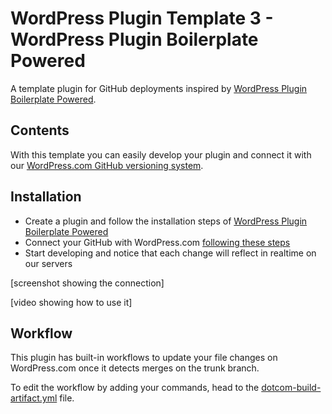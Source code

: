 # WordPress Plugin Template 3 - WordPress Plugin Boilerplate Powered

A template plugin for GitHub deployments inspired by [WordPress Plugin Boilerplate Powered](https://github.com/WPBP/WordPress-Plugin-Boilerplate-Powered).

## Contents

With this template you can easily develop your plugin and connect it with our [WordPress.com GitHub versioning system](https://wordpress.com/support/deploy-from-github-workflow).

## Installation

- Create a plugin and follow the installation steps of [WordPress Plugin Boilerplate Powered](https://github.com/WPBP/WordPress-Plugin-Boilerplate-Powered)
- Connect your GitHub with WordPress.com [following these steps](https://wordpress.com/support/deploy-from-github-workflow)
- Start developing and notice that each change will reflect in realtime on our servers

[screenshot showing the connection]

[video showing how to use it]

## Workflow

This plugin has built-in workflows to update your file changes on WordPress.com once it detects merges on the trunk branch.

To edit the workflow by adding your commands, head to the [dotcom-build-artifact.yml](./.github/workflows/dotcom-build-artifact.yml) file.
